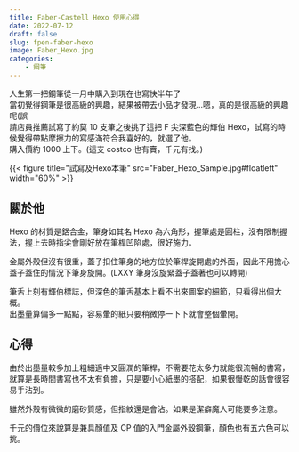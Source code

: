 ```yaml
---
title: Faber-Castell Hexo 使用心得
date: 2022-07-12
draft: false
slug: fpen-faber-hexo
image: Faber_Hexo.jpg
categories:
    - 鋼筆
---
```


人生第一把鋼筆從一月中購入到現在也寫快半年了  
當初覺得鋼筆是很高級的興趣，結果被帶去小品才發現...嗯，真的是很高級的興趣呢(誤  
請店員推薦試寫了約莫 10 支筆之後挑了這把 F 尖深藍色的輝伯 Hexo，試寫的時候覺得帶點摩擦力的寫感滿符合我喜好的，就選了他。  
購入價約 1000 上下。(這支 costco 也有賣，千元有找。)

{{< figure title="試寫及Hexo本筆" src="Faber_Hexo_Sample.jpg#floatleft" width="60%" >}}

## 關於他

Hexo 的材質是鋁合金，筆身如其名 Hexo 為六角形，握筆處是圓柱，沒有限制握法，握上去時指尖會剛好放在筆桿凹陷處，很好施力。

金屬外殼但沒有很重，蓋子扣住筆身的地方位於筆桿旋開處的外面，因此不用擔心蓋子蓋住的情況下筆身旋開。(LXXY 筆身沒旋緊蓋子蓋著也可以轉開)

筆舌上刻有輝伯標誌，但深色的筆舌基本上看不出來圖案的細節，只看得出個大概。  
出墨量算偏多一點點，容易暈的紙只要稍微停一下下就會整個暈開。

## 心得

由於出墨量較多加上粗細適中又圓潤的筆桿，不需要花太多力就能很流暢的書寫，就算是長時間書寫也不太有負擔，只是要小心紙墨的搭配，如果很慢乾的話會很容易手沾到。

雖然外殼有微微的磨砂質感，但指紋還是會沾。如果是潔癖魔人可能要多注意。

千元的價位來說算是兼具顏值及 CP 值的入門金屬外殼鋼筆，顏色也有五六色可以挑。
